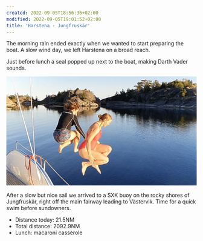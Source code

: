```yaml
---
created: 2022-09-05T18:56:36+02:00
modified: 2022-09-05T19:01:52+02:00
title: 'Harstena - Jungfruskär'
---
```


The morning rain ended exactly when we wanted to start preparing the boat. A slow wind day, we left Harstena on a broad reach.

Just before lunch a seal popped up next to the boat, making Darth Vader sounds.

![Image](../2022/f03ed1f63f146e1c168d7a155d32a932.jpg) 

After a slow but nice sail we arrived to a SXK buoy on the rocky shores of Jungfruskär, right off the main fairway leading to Västervik. Time for a quick swim before sundowners.

* Distance today: 21.5NM
* Total distance: 2092.9NM
* Lunch: macaroni casserole
